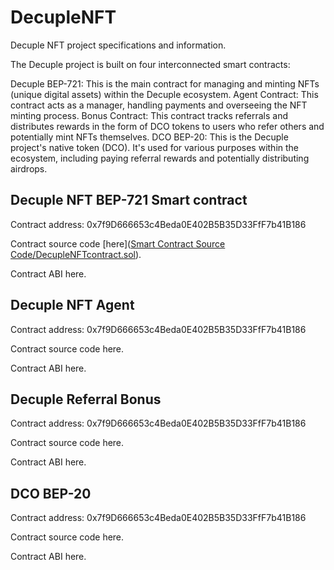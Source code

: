 # DecupleNFT
Decuple NFT project specifications and information.



The Decuple project is built on four interconnected smart contracts:

Decuple BEP-721: This is the main contract for managing and minting NFTs (unique digital assets) within the Decuple ecosystem.
Agent Contract: This contract acts as a manager, handling payments and overseeing the NFT minting process.
Bonus Contract: This contract tracks referrals and distributes rewards in the form of DCO tokens to users who refer others and potentially mint NFTs themselves.
DCO BEP-20: This is the Decuple project's native token (DCO). It's used for various purposes within the ecosystem, including paying referral rewards and potentially distributing airdrops.

<!-- 
Table of contents:
1. Decuple NFT BEP-721 Smart contract 
2. Decuple NFT Agent Smart contract 
3. Decuple NFT Bonus Smart contract 
4. DCO token BEP-20 Smart contract  -->


## Decuple NFT BEP-721 Smart contract 

Contract address: 0x7f9D666653c4Beda0E402B5B35D33FfF7b41B186


Contract source code [here]([Smart Contract Source Code/DecupleNFTcontract.sol](https://github.com/developer-decuple/DecupleNFT/blob/main/Smart%20Contract%20Source%20Code/DecupleNFTcontract.sol)).


Contract ABI here.


## Decuple NFT Agent

Contract address: 0x7f9D666653c4Beda0E402B5B35D33FfF7b41B186


Contract source code here.


Contract ABI here.



## Decuple Referral Bonus

Contract address: 0x7f9D666653c4Beda0E402B5B35D33FfF7b41B186


Contract source code here.


Contract ABI here.




## DCO BEP-20

Contract address: 0x7f9D666653c4Beda0E402B5B35D33FfF7b41B186


Contract source code here.


Contract ABI here.

